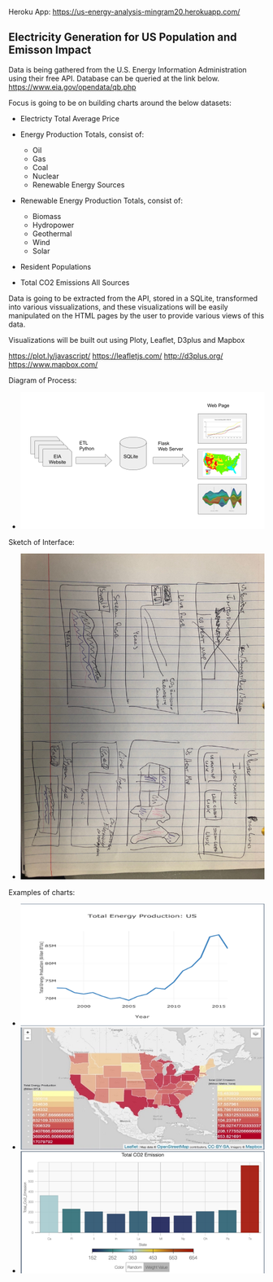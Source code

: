 Heroku App:
https://us-energy-analysis-mingram20.herokuapp.com/

## Electricity Generation for US Population and Emisson Impact

Data is being gathered from the U.S. Energy Information Administration using their free API.  Database can be queried at the link below.
https://www.eia.gov/opendata/qb.php


Focus is going to be on building charts around the below datasets:
- Electricty Total Average Price

- Energy Production Totals, consist of:
    - Oil
    - Gas
    - Coal
    - Nuclear
    - Renewable Energy Sources

- Renewable Energy Production Totals, consist of:
    - Biomass
    - Hydropower
    - Geothermal
    - Wind
    - Solar

- Resident Populations

- Total CO2 Emissions All Sources

Data is going to be extracted from the API, stored in a SQLite, transformed into various vissualizations, and these visualizations will be easily manipulated on the HTML pages by the user to provide various views of this data. 


Visualizations will be built out using Ploty, Leaflet, D3plus and Mapbox

https://plot.ly/javascript/
https://leafletjs.com/
http://d3plus.org/
https://www.mapbox.com/

Diagram of Process:
- ![Diagram](static/img/Diagram.png)

Sketch of Interface:
- ![Sketch](static/img/initialProjectDesignSketch.JPG)

Examples of charts:

- ![Line Graph](static/img/LineGraph.png)
- ![Heatmap](static/img/Heatmap.jpeg)
- ![Streamgraph](static/img/barchart.png)

